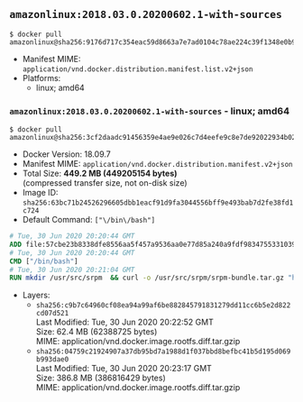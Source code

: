 ## `amazonlinux:2018.03.0.20200602.1-with-sources`

```console
$ docker pull amazonlinux@sha256:9176d717c354eac59d8663a7e7ad0104c78ae224c39f1348e0b9876b1adaf127
```

-	Manifest MIME: `application/vnd.docker.distribution.manifest.list.v2+json`
-	Platforms:
	-	linux; amd64

### `amazonlinux:2018.03.0.20200602.1-with-sources` - linux; amd64

```console
$ docker pull amazonlinux@sha256:3cf2daadc91456359e4ae9e026c7d4eefe9c8e7de92022934b026e42e53c934b
```

-	Docker Version: 18.09.7
-	Manifest MIME: `application/vnd.docker.distribution.manifest.v2+json`
-	Total Size: **449.2 MB (449205154 bytes)**  
	(compressed transfer size, not on-disk size)
-	Image ID: `sha256:63bc71b24526296605dbb1eacf91d9fa3044556bff9e493bab7d2fe38fd1c724`
-	Default Command: `["\/bin\/bash"]`

```dockerfile
# Tue, 30 Jun 2020 20:20:44 GMT
ADD file:57cbe23b8338dfe8556aa5f457a9536aa0e77d85a240a9fdf983475533103983 in / 
# Tue, 30 Jun 2020 20:20:44 GMT
CMD ["/bin/bash"]
# Tue, 30 Jun 2020 20:21:04 GMT
RUN mkdir /usr/src/srpm  && curl -o /usr/src/srpm/srpm-bundle.tar.gz "https://amazon-linux-docker-sources.s3-accelerate.amazonaws.com/srpm-bundle-de8e94c334f37301fbb7ac231f1decb67297aa7138fb78c484cf0a2e5f930f11.tar.gz"  && echo "6a4587bb7665170c749dde5bfe60522fec92b691c3e190abd7ac089908fb8ae7  /usr/src/srpm/srpm-bundle.tar.gz" | sha256sum -c -
```

-	Layers:
	-	`sha256:c9b7c64960cf08ea94a99af6be882845791831279dd11cc6b5e2d822cd07d521`  
		Last Modified: Tue, 30 Jun 2020 20:22:52 GMT  
		Size: 62.4 MB (62388725 bytes)  
		MIME: application/vnd.docker.image.rootfs.diff.tar.gzip
	-	`sha256:04759c21924907a37db95bd7a1988d1f037bbd8befbc41b5d195d069b993dae0`  
		Last Modified: Tue, 30 Jun 2020 20:23:17 GMT  
		Size: 386.8 MB (386816429 bytes)  
		MIME: application/vnd.docker.image.rootfs.diff.tar.gzip
